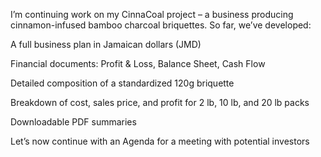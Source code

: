 
I’m continuing work on my CinnaCoal project – a business producing cinnamon-infused bamboo charcoal briquettes. So far, we’ve developed:

A full business plan in Jamaican dollars (JMD)

Financial documents: Profit & Loss, Balance Sheet, Cash Flow

Detailed composition of a standardized 120g briquette

Breakdown of cost, sales price, and profit for 2 lb, 10 lb, and 20 lb packs

Downloadable PDF summaries

Let’s now continue with an Agenda for a meeting with potential investors
